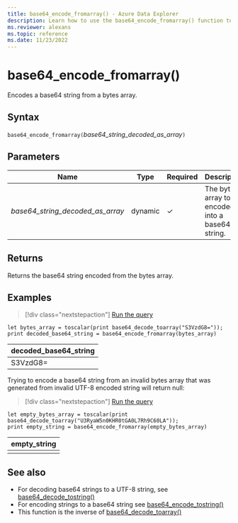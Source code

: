 ```yaml
---
title: base64_encode_fromarray() - Azure Data Explorer
description: Learn how to use the base64_encode_fromarray() function to encode a base64 string from a bytes array.
ms.reviewer: alexans
ms.topic: reference
ms.date: 11/23/2022
---
```

# base64_encode_fromarray()

Encodes a base64 string from a bytes array.

## Syntax

`base64_encode_fromarray(`*base64_string_decoded_as_array*`)`

## Parameters

| Name | Type | Required | Description |
|--|--|--|--|
| *base64_string_decoded_as_array* | dynamic | &check; | The bytes array to be encoded into a base64 string. |

## Returns

Returns the base64 string encoded from the bytes array.

## Examples

> [!div class="nextstepaction"]
> <a href="https://dataexplorer.azure.com/clusters/help/databases/Samples?query=H4sIAAAAAAAAA8tJLVFIqixJLY5PLCpKrFSwVSjJL05OzEks0igoyswDSiYWp5qZxKekJuenpMaX5IOVaSgFG4dVpbhb2CppalpzQVRClKTEQ3UUlwBF04EGQvmpeWAT0orycyFmIFmrCQCPOEFEhwAAAA==" target="_blank">Run the query</a>

```kusto
let bytes_array = toscalar(print base64_decode_toarray("S3VzdG8="));
print decoded_base64_string = base64_encode_fromarray(bytes_array)
```

|decoded_base64_string|
|---|
|S3VzdG8=|

Trying to encode a base64 string from an invalid bytes array that was generated from invalid UTF-8 encoded string will return null:

> [!div class="nextstepaction"]
> <a href="https://dataexplorer.azure.com/clusters/help/databases/Samples?query=H4sIAAAAAAAAA8tJLVFIzS0oqYxPqixJLY5PLCpKrFSwVSjJL05OzEks0igoyswrUUhKLE41M4lPSU3OT0mNL8kHK9NQCjUOqkwMN80z8PYIMihxdzTwMQ/KsHQ2M/BxVNLUtOaCaIaYX1wC5KQDjYaalZoHNiutKD8XYhqGMzQBTXW2Jp0AAAA=" target="_blank">Run the query</a>

```kusto
let empty_bytes_array = toscalar(print base64_decode_toarray("U3RyaW5n0KHR0tGA0L7Rh9C60LA"));
print empty_string = base64_encode_fromarray(empty_bytes_array)
```

|empty_string|
|---|
||

## See also

* For decoding base64 strings to a UTF-8 string, see [base64_decode_tostring()](base64_decode_tostringfunction.md)
* For encoding strings to a base64 string see [base64_encode_tostring()](base64_encode_tostringfunction.md)
* This function is the inverse of [base64_decode_toarray()](base64_decode_toarrayfunction.md)
